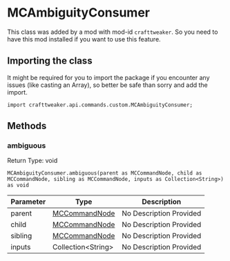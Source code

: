 # MCAmbiguityConsumer

This class was added by a mod with mod-id `crafttweaker`. So you need to have this mod installed if you want to use this feature.

## Importing the class

It might be required for you to import the package if you encounter any issues (like casting an Array), so better be safe than sorry and add the import.
```zenscript
import crafttweaker.api.commands.custom.MCAmbiguityConsumer;
```


## Methods

### ambiguous

Return Type: void

```zenscript
MCAmbiguityConsumer.ambiguous(parent as MCCommandNode, child as MCCommandNode, sibling as MCCommandNode, inputs as Collection<String>) as void
```
| Parameter | Type | Description |
|-----------|------|-------------|
| parent | [MCCommandNode](/vanilla/api/commands/custom/MCCommandNode) | No Description Provided |
| child | [MCCommandNode](/vanilla/api/commands/custom/MCCommandNode) | No Description Provided |
| sibling | [MCCommandNode](/vanilla/api/commands/custom/MCCommandNode) | No Description Provided |
| inputs | Collection&lt;String&gt; | No Description Provided |

